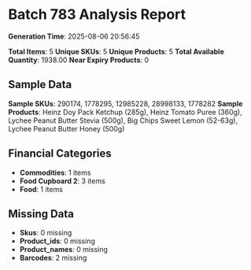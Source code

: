 # Batch 783 Analysis Report

**Generation Time**: 2025-08-06 20:56:45

**Total Items**: 5
**Unique SKUs**: 5
**Unique Products**: 5
**Total Available Quantity**: 1938.00
**Near Expiry Products**: 0

## Sample Data
**Sample SKUs**: 290174, 1778295, 12985228, 28998133, 1778282
**Sample Products**: Heinz Doy Pack Ketchup (285g), Heinz Tomato Puree (360g), Lychee Peanut Butter Stevia (500g), Big Chips Sweet Lemon (52-63g), Lychee Peanut Butter Honey (500g)

## Financial Categories
- **Commodities**: 1 items
- **Food Cupboard 2**: 3 items
- **Food**: 1 items

## Missing Data
- **Skus**: 0 missing
- **Product_ids**: 0 missing
- **Product_names**: 0 missing
- **Barcodes**: 2 missing

